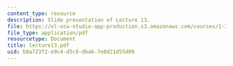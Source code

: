 ```yaml
---
content_type: resource
description: Slide presentation of Lecture 13.
file: https://ol-ocw-studio-app-production.s3.amazonaws.com/courses/1-34-waste-containment-and-remediation-technology-spring-2004/b8a723f2e9c4d5c8dba67e0d21d55d09_lecture13.pdf
file_type: application/pdf
resourcetype: Document
title: lecture13.pdf
uid: b8a723f2-e9c4-d5c8-dba6-7e0d21d55d09
---
```

